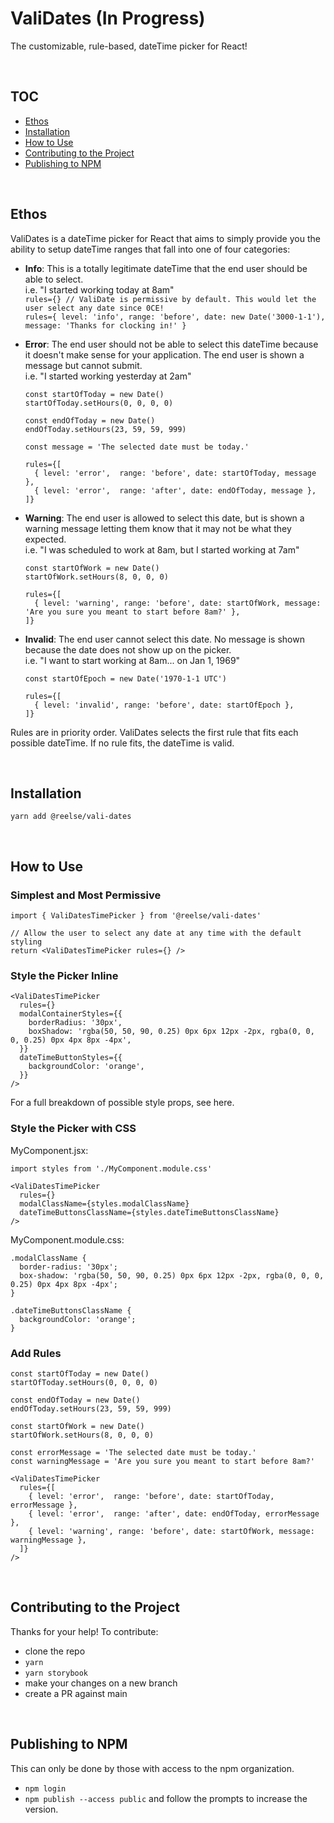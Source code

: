 # ValiDates (In Progress)
The customizable, rule-based, dateTime picker for React!


<br/>

## TOC
- [Ethos](#ethos)
- [Installation](#installation)
- [How to Use](#how-to-use)
- [Contributing to the Project](#contributing-to-the-project)
- [Publishing to NPM](#publishing-to-npm)


<br/>

<a name="ethos"></a>
## Ethos

ValiDates is a dateTime picker for React that aims to simply provide you the ability to setup dateTime ranges that fall into one of four categories:

- **Info**: This is a totally legitimate dateTime that the end user should be able to select.\
i.e. "I started working today at 8am"\
`rules={} // ValiDate is permissive by default. This would let the user select any date since 0CE!`\
`rules={ level: 'info', range: 'before', date: new Date('3000-1-1'), message: 'Thanks for clocking in!' }`

- **Error**: The end user should not be able to select this dateTime because it doesn't make sense for your application. The end user is shown a message but cannot submit.\
i.e. "I started working yesterday at 2am"
  ```
  const startOfToday = new Date()
  startOfToday.setHours(0, 0, 0, 0)
  
  const endOfToday = new Date()
  endOfToday.setHours(23, 59, 59, 999)
  
  const message = 'The selected date must be today.'
  
  rules={[
    { level: 'error',  range: 'before', date: startOfToday, message },
    { level: 'error',  range: 'after', date: endOfToday, message },
  ]}
  ```

- **Warning**: The end user is allowed to select this date, but is shown a warning message letting them know that it may not be what they expected.\
i.e. "I was scheduled to work at 8am, but I started working at 7am"
  ```
  const startOfWork = new Date()
  startOfWork.setHours(8, 0, 0, 0)
  
  rules={[
    { level: 'warning', range: 'before', date: startOfWork, message: 'Are you sure you meant to start before 8am?' },
  ]}
  ```

- **Invalid**: The end user cannot select this date. No message is shown because the date does not show up on the picker.\
i.e. "I want to start working at 8am... on Jan 1, 1969"
  ```
  const startOfEpoch = new Date('1970-1-1 UTC')
  
  rules={[
    { level: 'invalid', range: 'before', date: startOfEpoch },
  ]}
  ```

Rules are in priority order. ValiDates selects the first rule that fits each possible dateTime. If no rule fits, the dateTime is valid.


<br/>

<a name="installation"></a>
## Installation
`yarn add @reelse/vali-dates`


<br/>

<a name="how-to-use"></a>
## How to Use

### Simplest and Most Permissive

```
import { ValiDatesTimePicker } from '@reelse/vali-dates'

// Allow the user to select any date at any time with the default styling
return <ValiDatesTimePicker rules={} />
```


### Style the Picker Inline

```
<ValiDatesTimePicker
  rules={}
  modalContainerStyles={{
    borderRadius: '30px',
    boxShadow: 'rgba(50, 50, 90, 0.25) 0px 6px 12px -2px, rgba(0, 0, 0, 0.25) 0px 4px 8px -4px',
  }}
  dateTimeButtonStyles={{
    backgroundColor: 'orange',
  }}
/>
```

For a full breakdown of possible style props, see here.


### Style the Picker with CSS

MyComponent.jsx:
```
import styles from './MyComponent.module.css'

<ValiDatesTimePicker
  rules={}
  modalClassName={styles.modalClassName}
  dateTimeButtonsClassName={styles.dateTimeButtonsClassName}
/>
```

MyComponent.module.css:
```
.modalClassName {
  border-radius: '30px';
  box-shadow: 'rgba(50, 50, 90, 0.25) 0px 6px 12px -2px, rgba(0, 0, 0, 0.25) 0px 4px 8px -4px';
}

.dateTimeButtonsClassName {
  backgroundColor: 'orange';
}
```

### Add Rules
```
const startOfToday = new Date()
startOfToday.setHours(0, 0, 0, 0)

const endOfToday = new Date()
endOfToday.setHours(23, 59, 59, 999)

const startOfWork = new Date()
startOfWork.setHours(8, 0, 0, 0)

const errorMessage = 'The selected date must be today.'
const warningMessage = 'Are you sure you meant to start before 8am?'

<ValiDatesTimePicker
  rules={[
    { level: 'error',  range: 'before', date: startOfToday, errorMessage },
    { level: 'error',  range: 'after', date: endOfToday, errorMessage },
    { level: 'warning', range: 'before', date: startOfWork, message: warningMessage },
  ]}
/>
```


<br/>

<a name="contributing-to-the-project"></a>
## Contributing to the Project

Thanks for your help! To contribute:
- clone the repo
- `yarn`
- `yarn storybook`
- make your changes on a new branch
- create a PR against main


<br/>

<a name="publishing-to-npm"></a>
## Publishing to NPM
This can only be done by those with access to the npm organization.

- `npm login`
- `npm publish --access public` and follow the prompts to increase the version.
